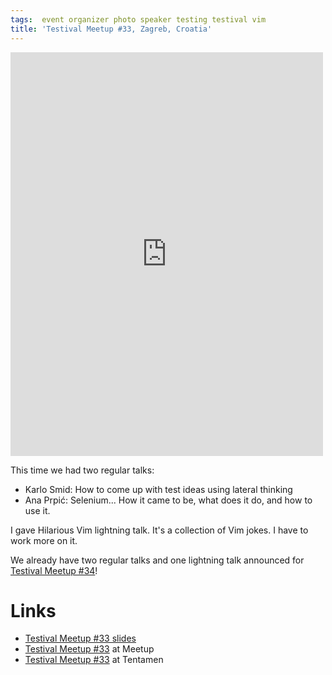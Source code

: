 ```yaml
---
tags:  event organizer photo speaker testing testival vim
title: 'Testival Meetup #33, Zagreb, Croatia'
---
```

<iframe src="https://www.facebook.com/plugins/post.php?href=https%3A%2F%2Fwww.facebook.com%2Fmedia%2Fset%2F%3Fset%3Da.10155932590317290.1073741933.735252289%26type%3D3&width=500" width="500" height="646" style="border:none;overflow:hidden" scrolling="no" frameborder="0" allowTransparency="true"></iframe>

This time we had two regular talks:

- Karlo Smid: How to come up with test ideas using lateral thinking
- Ana Prpić: Selenium... How it came to be, what does it do, and how to use it.

I gave Hilarious Vim lightning talk. It's a collection of Vim jokes. I have to work more on it.

We already have two regular talks and one lightning talk announced for [Testival Meetup #34](https://www.meetup.com/testival/events/245700306/)!

# Links

- [Testival Meetup #33 slides](https://github.com/zeljkofilipin/testival/tree/master/files/33)
- [Testival Meetup #33](https://www.meetup.com/testival/events/245314424) at Meetup
- [Testival Meetup #33](https://blog.tentamen.eu/testival-33-how-to-come-up-with-test-idea-using-lateral-thinking/) at Tentamen

